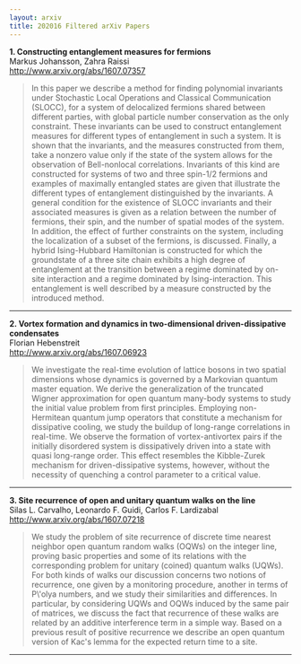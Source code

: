 ```yaml
---
layout: arxiv
title: 202016 Filtered arXiv Papers
---
```


**1.    Constructing entanglement measures for fermions**  
Markus Johansson, Zahra Raissi  
http://www.arxiv.org/abs/1607.07357  
<blockquote>
<p>
In this paper we describe a method for finding polynomial invariants under Stochastic Local Operations and Classical Communication (SLOCC), for a system of delocalized fermions shared between different parties, with global particle number conservation as the only constraint. These invariants can be used to construct entanglement measures for different types of entanglement in such a system. It is shown that the invariants, and the measures constructed from them, take a nonzero value only if the state of the system allows for the observation of Bell-nonlocal correlations. Invariants of this kind are constructed for systems of two and three spin-1/2 fermions and examples of maximally entangled states are given that illustrate the different types of entanglement distinguished by the invariants. A general condition for the existence of SLOCC invariants and their associated measures is given as a relation between the number of fermions, their spin, and the number of spatial modes of the system. In addition, the effect of further constraints on the system, including the localization of a subset of the fermions, is discussed. Finally, a hybrid Ising-Hubbard Hamiltonian is constructed for which the groundstate of a three site chain exhibits a high degree of entanglement at the transition between a regime dominated by on-site interaction and a regime dominated by Ising-interaction. This entanglement is well described by a measure constructed by the introduced method.
</p>
</blockquote>

------

**2.    Vortex formation and dynamics in two-dimensional driven-dissipative condensates**  
Florian Hebenstreit  
http://www.arxiv.org/abs/1607.06923  
<blockquote>
<p>
We investigate the real-time evolution of lattice bosons in two spatial dimensions whose dynamics is governed by a Markovian quantum master equation. We derive the generalization of the truncated Wigner approximation for open quantum many-body systems to study the initial value problem from first principles. Employing non-Hermitean quantum jump operators that constitute a mechanism for dissipative cooling, we study the buildup of long-range correlations in real-time. We observe the formation of vortex-antivortex pairs if the initially disordered system is dissipatively driven into a state with quasi long-range order. This effect resembles the Kibble-Zurek mechanism for driven-dissipative systems, however, without the necessity of quenching a control parameter to a critical value.
</p>
</blockquote>

------

**3.    Site recurrence of open and unitary quantum walks on the line**  
Silas L. Carvalho, Leonardo F. Guidi, Carlos F. Lardizabal  
http://www.arxiv.org/abs/1607.07218  
<blockquote>
<p>
We study the problem of site recurrence of discrete time nearest neighbor open quantum random walks (OQWs) on the integer line, proving basic properties and some of its relations with the corresponding problem for unitary (coined) quantum walks (UQWs). For both kinds of walks our discussion concerns two notions of recurrence, one given by a monitoring procedure, another in terms of P\'olya numbers, and we study their similarities and differences. In particular, by considering UQWs and OQWs induced by the same pair of matrices, we discuss the fact that recurrence of these walks are related by an additive interference term in a simple way. Based on a previous result of positive recurrence we describe an open quantum version of Kac's lemma for the expected return time to a site.
</p>
</blockquote>

------

